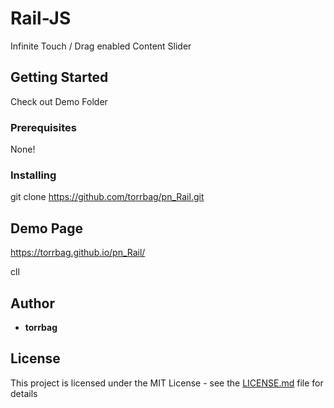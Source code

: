 # Rail-JS

Infinite Touch / Drag enabled Content Slider

## Getting Started

Check out Demo Folder

### Prerequisites

None!

### Installing

git clone https://github.com/torrbag/pn_Rail.git

## Demo Page

https://torrbag.github.io/pn_Rail/

<a>cll
## Author

* **torrbag** 

## License

This project is licensed under the MIT License - see the [LICENSE.md](LICENSE.md) file for details

